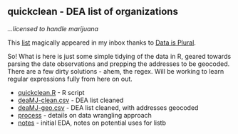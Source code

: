 ## quickclean - DEA list of organizations

_...licensed to handle marijuana_

This [list](http://birrenbach.com/INSTITUTE/wp-content/uploads/2016/04/16-00257-F-Final.xlsx.pdf) magically appeared in my inbox thanks to [Data is Plural](https://tinyletter.com/data-is-plural).

So! What is here is just some simple tidying of the data in R, geared towards parsing the date observations and prepping the addresses to be geocoded. There are a few dirty solutions - ahem, the regex. Will be working to learn regular expressions fully from here on out.

- [quickclean.R](https://github.com/mozzarellaV8/dea-mj/blob/master/quickclean.R) - R script
- [deaMJ-clean.csv](https://github.com/mozzarellaV8/dea-mj/blob/master/DEA-MJ_clean.csv) - DEA list cleaned
- [deaMJ-geo.csv](https://github.com/mozzarellaV8/dea-mj/blob/master/deaMJ-geo.csv) - DEA list cleaned, with addresses geocoded
- [process](https://github.com/mozzarellaV8/dea-mj/blob/master/process.md) - details on data wrangling approach
- [notes](https://github.com/mozzarellaV8/dea-mj/blob/master/notes.md) - initial EDA, notes on potential uses for listb